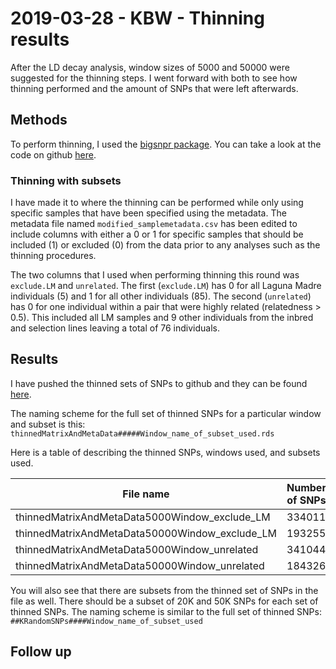 # 2019-03-28 - KBW - Thinning results

After the LD decay analysis, window sizes of 5000 and 50000 were suggested for the thinning steps. I went forward with both to see how thinning performed and the amount of SNPs that were left afterwards.

## Methods

To perform thinning, I used the [bigsnpr package](https://github.com/privefl/bigsnpr/tree/master/R). You can take a look at the code on github [here](https://github.com/jpuritz/OysterGenomeProject/blob/master/popstructureOutliers/src/2thinning/populationStructureScript.R).

### Thinning with subsets

I have made it to where the thinning can be performed while only using specific samples that have been specified using the metadata. The metadata file named `modified_samplemetadata.csv` has been edited to include columns with either a 0 or 1 for specific samples that should be included (1) or excluded (0) from the data prior to any analyses such as the thinning procedures.

The two columns that I used when performing thinning this round was `exclude.LM` and `unrelated`. The first (`exclude.LM`) has 0 for all Laguna Madre individuals (5) and 1 for all other individuals (85). The second (`unrelated`) has 0 for one individual within a pair that were highly related (relatedness > 0.5). This included all LM samples and 9 other individuals from the inbred and selection lines leaving a total of 76 individuals.

## Results

I have pushed the thinned sets of SNPs to github and they can be found [here](https://github.com/jpuritz/OysterGenomeProject/tree/master/popstructureOutliers/data/thinned_snps).

The naming scheme for the full set of thinned SNPs for a particular window and subset is this:
`thinnedMatrixAndMetaData#####Window_name_of_subset_used.rds`

Here is a table of describing the thinned SNPs, windows used, and subsets used.

| File name                                      | Number of SNPs|
|------------------------------------------------|---------------|
| thinnedMatrixAndMetaData5000Window_exclude_LM  |     334011    |
| thinnedMatrixAndMetaData50000Window_exclude_LM |     193255    |
| thinnedMatrixAndMetaData5000Window_unrelated   |     341044    |
| thinnedMatrixAndMetaData50000Window_unrelated  |     184326    |

You will also see that there are subsets from the thinned set of SNPs in the file as well. There should be a subset of 20K and 50K SNPs for each set of thinned SNPs. The naming scheme is similar to the full set of thinned SNPs:
`##KRandomSNPs####Window_name_of_subset_used`

## Follow up
